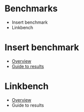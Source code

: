 
# Benchmarks

* Insert benchmark
* Linkbench

# Insert benchmark

* [Overview](http://smalldatum.blogspot.com/2017/06/the-insert-benchmark.html)
* [Guide to results](ibench-results.md)

# Linkbench

* [Overview](http://smalldatum.blogspot.com/2017/06/all-about-linkbench.html)
* Guide to results
